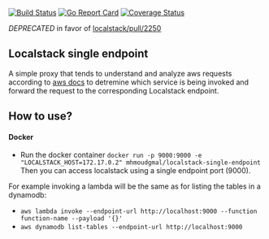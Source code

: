 [![Build Status](https://travis-ci.com/mhmoudgmal/localstack-single-endpoint.svg?branch=master)](https://travis-ci.com/mhmoudgmal/localstack-single-endpoint) [![Go Report Card](https://goreportcard.com/badge/github.com/mhmoudgmal/localstack-single-endpoint)](https://goreportcard.com/report/github.com/mhmoudgmal/localstack-single-endpoint) [![Coverage Status](https://coveralls.io/repos/github/mhmoudgmal/localstack-single-endpoint/badge.svg?branch=add-coverall)](https://coveralls.io/github/mhmoudgmal/localstack-single-endpoint?branch=add-coverall)

_DEPRECATED_ in favor of [localstack/pull/2250](https://github.com/localstack/localstack/pull/2250)


Localstack single endpoint
---

A simple proxy that tends to understand and analyze aws requests according to [aws docs](https://docs.aws.amazon.com/AmazonS3/latest/API/sigv4-auth-using-authorization-header.html)
to detremine which service is being invoked and forward the request to the corresponding Localstack endpoint.

How to use?
---
#### Docker

- Run the docker container `docker run -p 9000:9000 -e "LOCALSTACK_HOST=172.17.0.2" mhmoudgmal/localstack-single-endpoint` Then you can access localstack using a single endpoint port (9000).

For example invoking a lambda will be the same as for listing the tables in a dynamodb:

- `aws lambda invoke --endpoint-url http://localhost:9000 --function function-name --payload '{}'`
- `aws dynamodb list-tables --endpoint-url http://localhost:9000`

